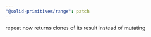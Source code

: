 ```yaml
---
"@solid-primitives/range": patch
---
```


repeat now returns clones of its result instead of mutating
